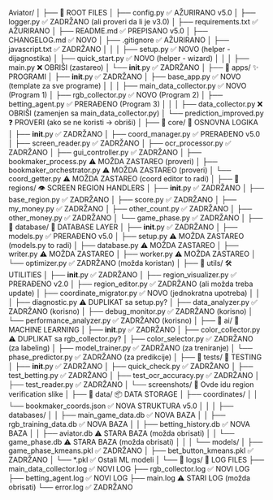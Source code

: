 Aviator/
│
├── 📄 ROOT FILES
│   ├── config.py                    ✅ AŽURIRANO v5.0
│   ├── logger.py                    ✅ ZADRŽANO (ali proveri da li je v3.0)
│   ├── requirements.txt             ✅ AŽURIRANO
│   ├── README.md                    ✅ PREPISANO v5.0
│   ├── CHANGELOG.md                 ✅ NOVO
│   ├── .gitignore                   ✅ AŽURIRANO
│   ├── javascript.txt               ✅ ZADRŽANO
│   │
│   ├── setup.py                     ✅ NOVO (helper - dijagnostika)
│   ├── quick_start.py               ✅ NOVO (helper - wizard)
│   │
│   ├── main.py                      ❌ OBRIŠI (zastareo)
│   └── __init__.py                  ✅ ZADRŽANO
│
├── 📁 apps/                         ✨ PROGRAMI
│   ├── __init__.py                  ✅ ZADRŽANO
│   ├── base_app.py                  ✅ NOVO (template za sve programe)
│   │
│   ├── main_data_collector.py      ✅ NOVO (Program 1)
│   ├── rgb_collector.py             ✅ NOVO (Program 2)
│   ├── betting_agent.py             ✅ PRERAĐENO (Program 3)
│   │
│   ├── data_collector.py            ❌ OBRIŠI (zamenjen sa main_data_collector.py)
│   └── prediction_improved.py       ❓ PROVERI (ako se ne koristi → obriši)
│
├── 📁 core/                         🔧 OSNOVNA LOGIKA
│   ├── __init__.py                  ✅ ZADRŽANO
│   ├── coord_manager.py             ✅ PRERAĐENO v5.0
│   ├── screen_reader.py             ✅ ZADRŽANO
│   ├── ocr_processor.py             ✅ ZADRŽANO
│   ├── gui_controller.py            ✅ ZADRŽANO
│   ├── bookmaker_process.py         ⚠️  MOŽDA ZASTAREO (proveri)
│   ├── bookmaker_orchestrator.py    ⚠️  MOŽDA ZASTAREO (proveri)
│   └── coord_getter.py              ⚠️  MOŽDA ZASTAREO (coord editor to radi)
│
├── 📁 regions/                      👁️ SCREEN REGION HANDLERS
│   ├── __init__.py                  ✅ ZADRŽANO
│   ├── base_region.py               ✅ ZADRŽANO
│   ├── score.py                     ✅ ZADRŽANO
│   ├── my_money.py                  ✅ ZADRŽANO
│   ├── other_count.py               ✅ ZADRŽANO
│   ├── other_money.py               ✅ ZADRŽANO
│   └── game_phase.py                ✅ ZADRŽANO
│
├── 📁 database/                     💾 DATABASE LAYER
│   ├── __init__.py                  ✅ ZADRŽANO
│   ├── models.py                    ✅ PRERAĐENO v5.0
│   ├── setup.py                     ⚠️  MOŽDA ZASTAREO (models.py to radi)
│   ├── database.py                  ⚠️  MOŽDA ZASTAREO
│   ├── writer.py                    ⚠️  MOŽDA ZASTAREO
│   ├── worker.py                    ⚠️  MOŽDA ZASTAREO
│   └── optimizer.py                 ✅ ZADRŽANO (možda koristan)
│
├── 📁 utils/                        🛠️ UTILITIES
│   ├── __init__.py                  ✅ ZADRŽANO
│   ├── region_visualizer.py         ✅ PRERAĐENO v2.0
│   ├── region_editor.py             ✅ ZADRŽANO (ali možda treba update)
│   ├── coordinate_migrator.py       ✅ NOVO (jednokratna upotreba)
│   │
│   ├── diagnostic.py                ⚠️  DUPLIKAT sa setup.py?
│   ├── data_analyzer.py             ✅ ZADRŽANO (korisno)
│   ├── debug_monitor.py             ✅ ZADRŽANO (korisno)
│   └── performance_analyzer.py      ✅ ZADRŽANO (korisno)
│
├── 📁 ai/                           🤖 MACHINE LEARNING
│   ├── __init__.py                  ✅ ZADRŽANO
│   ├── color_collector.py           ⚠️  DUPLIKAT sa rgb_collector.py?
│   ├── color_selector.py            ✅ ZADRŽANO (za labeling)
│   ├── model_trainer.py             ✅ ZADRŽANO (za treniranje)
│   └── phase_predictor.py           ✅ ZADRŽANO (za predikcije)
│
├── 📁 tests/                        🧪 TESTING
│   ├── __init__.py                  ✅ ZADRŽANO
│   ├── quick_check.py               ✅ ZADRŽANO
│   ├── test_betting.py              ✅ ZADRŽANO
│   ├── test_ocr_accuracy.py         ✅ ZADRŽANO
│   ├── test_reader.py               ✅ ZADRŽANO
│   └── screenshots/                 📸 Ovde idu region verification slike
│
├── 📁 data/                         📦 DATA STORAGE
│   ├── coordinates/
│   │   └── bookmaker_coords.json    ✅ NOVA STRUKTURA v5.0
│   │
│   ├── databases/
│   │   ├── main_game_data.db        ✅ NOVA BAZA
│   │   ├── rgb_training_data.db     ✅ NOVA BAZA
│   │   ├── betting_history.db       ✅ NOVA BAZA
│   │   ├── aviator.db               ⚠️  STARA BAZA (možda obrisati)
│   │   └── game_phase.db            ⚠️  STARA BAZA (možda obrisati)
│   │
│   └── models/
│       ├── game_phase_kmeans.pkl    ✅ ZADRŽANO
│       ├── bet_button_kmeans.pkl    ✅ ZADRŽANO
│       └── *.pkl                    ✅ Ostali ML modeli
│
└── 📁 logs/                         📝 LOG FILES
    ├── main_data_collector.log      ✅ NOVI LOG
    ├── rgb_collector.log            ✅ NOVI LOG
    ├── betting_agent.log            ✅ NOVI LOG
    ├── main.log                     ⚠️  STARI LOG (možda obrisati)
    └── error.log                    ✅ ZADRŽANO